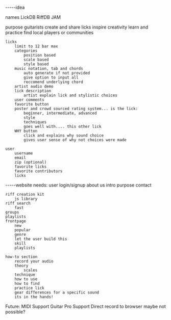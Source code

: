 -----idea

names
	LickDB
	RiffDB
	JAM

purpose
	guitarists create and share licks
		inspire creativity
		learn and practice
		find local players or communities
	
	licks
		limit to 12 bar max
		categories
			position based
			scale based
			style based
		music notation, tab and chords
			auto generate if not provided
			give option to input all
			reccomend underlying chord
		artist audio demo
		lick description
			artist explain lick and stylistic choices
		user comments
		favorite button
		poster and crowd sourced rating system... is the lick:
			beginner, intermediate, advanced
			style
			techniques
			goes well with.... this other lick
		WHY button
			click and explains why sound choice
			gives user sense of why not choices were made

	user
		username
		email
		zip (optional)
		favorite licks
		favorite contributors
		licks

-----website needs:
	user login/signup
	about us
		intro
		purpose
		contact

	riff creation kit
		js library
	riff search
		fast
	groups
	playlists
	frontpage
		new
		popular
		genre
		let the user build this
		skill
		playlists

	how-to section
		record your audio
		theory
			scales
		technique
		how to use
		how to find
		practice lick
		gear differences for a specific sound
		its in the hands!
		

Future:
	MIDI Support
	Guitar Pro Support
	Direct record to browser
		maybe not possible?